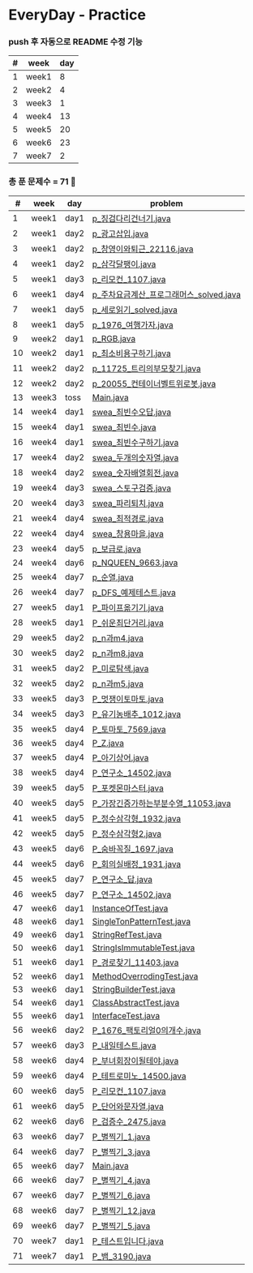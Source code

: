# EveryDay - Practice
### push 후 자동으로 README 수정 기능
| # | week | day |
|---|---|---| 
| 1 | week1 | 8 | 
| 2 | week2 | 4 | 
| 3 | week3 | 1 | 
| 4 | week4 | 13 | 
| 5 | week5 | 20 | 
| 6 | week6 | 23 | 
| 7 | week7 | 2 | 

### 총 푼 문제수 = 71 🎉

| # | week | day | problem |
| ------------- | ------------- | ------------- | ------------- |
| 1  | week1 | day1 | [p_징검다리건너기.java](src/week1/day1/p_징검다리건너기.java)|
| 2  | week1 | day2 | [p_광고삽입.java](src/week1/day2/p_광고삽입.java)|
| 3  | week1 | day2 | [p_창영이와퇴근_22116.java](src/week1/day2/p_창영이와퇴근_22116.java)|
| 4  | week1 | day2 | [p_삼각달팽이.java](src/week1/day2/p_삼각달팽이.java)|
| 5  | week1 | day3 | [p_리모컨_1107.java](src/week1/day3/p_리모컨_1107.java)|
| 6  | week1 | day4 | [p_주차요금계산_프로그래머스_solved.java](src/week1/day4/p_주차요금계산_프로그래머스_solved.java)|
| 7  | week1 | day5 | [p_세로읽기_solved.java](src/week1/day5/p_세로읽기_solved.java)|
| 8  | week1 | day5 | [p_1976_여행가자.java](src/week1/day5/p_1976_여행가자.java)|
| 9  | week2 | day1 | [p_RGB.java](src/week2/day1/p_RGB.java)|
| 10  | week2 | day1 | [p_최소비용구하기.java](src/week2/day1/p_최소비용구하기.java)|
| 11  | week2 | day2 | [p_11725_트리의부모찾기.java](src/week2/day2/p_11725_트리의부모찾기.java)|
| 12  | week2 | day2 | [p_20055_컨테이너벨트위로봇.java](src/week2/day2/p_20055_컨테이너벨트위로봇.java)|
| 13  | week3 | toss | [Main.java](src/week3/toss/Main.java)|
| 14  | week4 | day1 | [swea_최빈수오답.java](src/week4/day1/swea_최빈수오답.java)|
| 15  | week4 | day1 | [swea_최빈수.java](src/week4/day1/swea_최빈수.java)|
| 16  | week4 | day1 | [swea_최빈수구하기.java](src/week4/day1/swea_최빈수구하기.java)|
| 17  | week4 | day2 | [swea_두개의숫자열.java](src/week4/day2/swea_두개의숫자열.java)|
| 18  | week4 | day2 | [swea_숫자배열회전.java](src/week4/day2/swea_숫자배열회전.java)|
| 19  | week4 | day3 | [swea_스토구검증.java](src/week4/day3/swea_스토구검증.java)|
| 20  | week4 | day3 | [swea_파리퇴치.java](src/week4/day3/swea_파리퇴치.java)|
| 21  | week4 | day4 | [swea_최적경로.java](src/week4/day4/swea_최적경로.java)|
| 22  | week4 | day4 | [swea_창용마을.java](src/week4/day4/swea_창용마을.java)|
| 23  | week4 | day5 | [p_보급로.java](src/week4/day5/p_보급로.java)|
| 24  | week4 | day6 | [p_NQUEEN_9663.java](src/week4/day6/p_NQUEEN_9663.java)|
| 25  | week4 | day7 | [p_순열.java](src/week4/day7/p_순열.java)|
| 26  | week4 | day7 | [p_DFS_예제테스트.java](src/week4/day7/p_DFS_예제테스트.java)|
| 27  | week5 | day1 | [P_파이프옮기기.java](src/week5/day1/P_파이프옮기기.java)|
| 28  | week5 | day1 | [P_쉬운최단거리.java](src/week5/day1/P_쉬운최단거리.java)|
| 29  | week5 | day2 | [p_n과m4.java](src/week5/day2/p_n과m4.java)|
| 30  | week5 | day2 | [p_n과m8.java](src/week5/day2/p_n과m8.java)|
| 31  | week5 | day2 | [P_미로탐색.java](src/week5/day2/P_미로탐색.java)|
| 32  | week5 | day2 | [p_n과m5.java](src/week5/day2/p_n과m5.java)|
| 33  | week5 | day3 | [P_멋쟁이토마토.java](src/week5/day3/P_멋쟁이토마토.java)|
| 34  | week5 | day3 | [P_유기농배추_1012.java](src/week5/day3/P_유기농배추_1012.java)|
| 35  | week5 | day4 | [P_토마토_7569.java](src/week5/day4/P_토마토_7569.java)|
| 36  | week5 | day4 | [P_Z.java](src/week5/day4/P_Z.java)|
| 37  | week5 | day4 | [P_아기상어.java](src/week5/day4/P_아기상어.java)|
| 38  | week5 | day4 | [P_연구소_14502.java](src/week5/day4/P_연구소_14502.java)|
| 39  | week5 | day5 | [P_포켓몬마스터.java](src/week5/day5/P_포켓몬마스터.java)|
| 40  | week5 | day5 | [P_가장긴증가하는부분수열_11053.java](src/week5/day5/P_가장긴증가하는부분수열_11053.java)|
| 41  | week5 | day5 | [P_정수삼각형_1932.java](src/week5/day5/P_정수삼각형_1932.java)|
| 42  | week5 | day5 | [P_정수삼각형2.java](src/week5/day5/P_정수삼각형2.java)|
| 43  | week5 | day6 | [P_숨바꼭질_1697.java](src/week5/day6/P_숨바꼭질_1697.java)|
| 44  | week5 | day6 | [P_회의실배정_1931.java](src/week5/day6/P_회의실배정_1931.java)|
| 45  | week5 | day7 | [P_연구소_답.java](src/week5/day7/P_연구소_답.java)|
| 46  | week5 | day7 | [P_연구소_14502.java](src/week5/day7/P_연구소_14502.java)|
| 47  | week6 | day1 | [InstanceOfTest.java](src/week6/day1/InstanceOfTest.java)|
| 48  | week6 | day1 | [SingleTonPatternTest.java](src/week6/day1/SingleTonPatternTest.java)|
| 49  | week6 | day1 | [StringRefTest.java](src/week6/day1/StringRefTest.java)|
| 50  | week6 | day1 | [StringIsImmutableTest.java](src/week6/day1/StringIsImmutableTest.java)|
| 51  | week6 | day1 | [P_경로찾기_11403.java](src/week6/day1/P_경로찾기_11403.java)|
| 52  | week6 | day1 | [MethodOverrodingTest.java](src/week6/day1/MethodOverrodingTest.java)|
| 53  | week6 | day1 | [StringBuilderTest.java](src/week6/day1/StringBuilderTest.java)|
| 54  | week6 | day1 | [ClassAbstractTest.java](src/week6/day1/ClassAbstractTest.java)|
| 55  | week6 | day1 | [InterfaceTest.java](src/week6/day1/InterfaceTest.java)|
| 56  | week6 | day2 | [P_1676_팩토리얼0의개수.java](src/week6/day2/P_1676_팩토리얼0의개수.java)|
| 57  | week6 | day3 | [P_내일테스트.java](src/week6/day3/P_내일테스트.java)|
| 58  | week6 | day4 | [P_부녀회장이될테야.java](src/week6/day4/P_부녀회장이될테야.java)|
| 59  | week6 | day4 | [P_테트로미노_14500.java](src/week6/day4/P_테트로미노_14500.java)|
| 60  | week6 | day5 | [P_리모컨_1107.java](src/week6/day5/P_리모컨_1107.java)|
| 61  | week6 | day5 | [P_단어와문자열.java](src/week6/day5/P_단어와문자열.java)|
| 62  | week6 | day6 | [P_검증수_2475.java](src/week6/day6/P_검증수_2475.java)|
| 63  | week6 | day7 | [P_별찍기_1.java](src/week6/day7/P_별찍기_1.java)|
| 64  | week6 | day7 | [P_별찍기_3.java](src/week6/day7/P_별찍기_3.java)|
| 65  | week6 | day7 | [Main.java](src/week6/day7/Main.java)|
| 66  | week6 | day7 | [P_별찍기_4.java](src/week6/day7/P_별찍기_4.java)|
| 67  | week6 | day7 | [P_별찍기_6.java](src/week6/day7/P_별찍기_6.java)|
| 68  | week6 | day7 | [P_별찍기_12.java](src/week6/day7/P_별찍기_12.java)|
| 69  | week6 | day7 | [P_별찍기_5.java](src/week6/day7/P_별찍기_5.java)|
| 70  | week7 | day1 | [P_테스트입니다.java](src/week7/day1/P_테스트입니다.java)|
| 71  | week7 | day1 | [P_뱀_3190.java](src/week7/day1/P_뱀_3190.java)|
